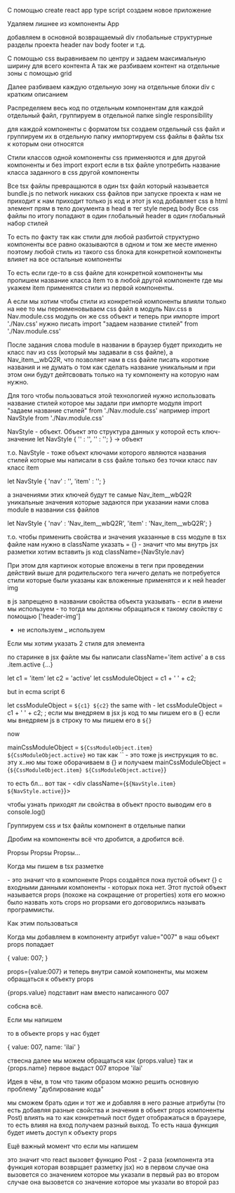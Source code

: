 С помощью create react app type script создаем новое приложение

Удаляем лишнее из компоненты App 

добавляем в основной возвращаемый div глобальные структурные разделы проекта
header nav body footer и т.д.

С помощью css выравниваем по центру и задаем максимальную ширину для всего контента 
А так же разбиваем контент на отдельные зоны с помощью grid

Далее разбиваем каждую отдельную зону на отдельные блоки div с кратким описанием 

Распределяем весь код по отдельным компонентам для каждой отдельный файл, группируем в отдельной папке
single responsibility

для каждой компоненты с форматом tsx создаем отдельный css файл и группируем их в отдельную папку 
импортируем css файлы в файлы tsx к которым они относятся

Стили классов одной компоненты css применяются и для другой компоненты и без import export 
если в tsx файле употребить название класса заданного в css другой компоненты

Все tsx файлы превращаются в один tsx файл который называется bundle.js
по network никаких css файлов при запуске проекта к нам не приходит к нам приходит только js код
и этот js код добавляет css в html элемент прям в тело документа в head в тег style перед body
Все css файлы по итогу попадают в один глобальный header в один глобальный набор стилей

То есть по факту так как стили для любой разбитой структурно компоненты все равно оказываются в одном и том же месте
именно поэтому любой стиль из такого css блока для конкретной компоненты влияет на все остальные компоненты

То есть если где-то в css файле для конкретной компоненты мы пропишем название класса item то в любой другой компоненте 
где мы укажем item применятся стили из первой компоненты.

А если мы хотим чтобы стили из конкретной компоненты влияли только на нее то мы 
переименовываем css файл в модуль Nav.css в Nav.module.css
модуль он же css объект и теперь при импорте import './Nav.css' нужно писать
import "задаем название стилей" from './Nav.module.css'

После задания слова module в названии в браузер будет приходить не класс nav из css (который мы задавали 
в css файле), а Nav_item__wbQ2R, что позволяет нам в css файле писать короткие названия и не думать о том
как сделать название уникальным и при этом они будут дейтсвовать только на ту компоненту на которую нам нужно.

Для того чтобы пользоваться этой технологией нужно использовать название стилей которое мы задали при импорте модуля
import "задаем название стилей" from './Nav.module.css'
например import NavStyle from './Nav.module.css'

NavStyle - объект. Объект это структура данных у которой есть ключ-значение 
let NavStyle {
    '' : '',
    '' : '';
} -> объект

т.о. NavStyle - тоже объект ключами которого являются названия стилей которые мы написали в css файле только без точки
класс nav класс item

let NavStyle {
'nav' : '',
'item' : '';
} 

а значениями этих ключей будут те самые Nav_item__wbQ2R уникальные значения которые задаются при указании нами
слова module в названии css файлов

let NavStyle {
'nav' : 'Nav_item__wbQ2R',
'item' : 'Nav_item__wbQ2R';
} 

т.о. чтобы применить свойства и значения указанные в css модуле в tsx файле нам нужно
в className указать = {} - значит что мы внутрь jsx разметки хотим вставить js код
className={NavStyle.nav}

При этом для картинок которые вложены в теги при проведении действий выше для родительского тега
ничего делать не потребуется стили которые были указаны как вложенные применятся и к ней header img

в js запрещено в названии свойства объекта указывать - 
если в имени мы используем - то тогда мы должны обращаться к такому свойству с помощью ['header-img']
- не используем _ используем

Если мы хотим указать 2 стиля для элемента

по старинке в jsx файле мы бы написали className='item active'
а в css .item.active {...}

let c1 = 'item'
let c2 = 'active'
let cssModuleObject = c1 + ' ' + c2;

but in ecma script 6 

let cssModuleObject = `${c1} ${c2}` the same with - let cssModuleObject = c1 + ' ' + c2; ;
если мы внедряем в jsx js код то мы пишем его в {}
если мы внедряем js в строку то мы пишем его в `${}`

now

mainCssModuleObject = `${CssModuleObject.item} ${CssModuleObject.active}`
но так как `` - это тоже js инструкция то вс. эту х..ню мы тоже оборачиваем в {} и получаем
mainCssModuleObject = {`${CssModuleObject.item} ${CssModuleObject.active}`}

то есть бл... вот так - <div className={`${NavStyle.item} ${NavStyle.active}`}>

чтобы узнать приходят ли свойства в объект просто выводим его в console.log()

Группируем css и tsx файлы компонент в отдельные папки

Дробим на компоненты всё что дробится, а дробится всё.

Propsы Propsы Propsы...

Когда мы пишем в tsx разметке 

<Post /> - это значит что в компоненте Props создаётся пока пустой объект {} 
с входными данными компоненты - которых пока нет. 
Этот пустой объект называется props (похоже на сокращение от properties) хотя его можно было назвать хоть crops
но propsами его договорились называть программисты.

Как этим пользоваться

<Post value="007"/> Когда мы добавляем в компоненту атрибут value="007" в наш объект props попадает

{
value: 007;
}

props={value:007} и теперь внутри самой компоненты, мы можем обращаться к объекту props

{props.value} подставит нам вместо написанного 007

собсна всё.

Если мы напишем 

<Post value="007" name="ilai"/>

то в объекте props у нас будет 

{
    value: 007,
    name: 'ilai'
}

ствесна далее мы можем обращаться как {props.value} так и {props.name} первое выдаст 007 второе 'ilai'

Идея в чём, в том что таким образом можно решить основную проблему "дублирование кода"

мы сможем брать один и тот же <Post/> и добавляя в него разные атрибуты
(то есть добавляя разные свойства и значения в объект props компоненты Post)
влиять на то как конкретный пост будет отображаться в браузере,
то есть влияя на вход получаем разный выход.
То есть наша функция будет иметь доступ к объекту props

Ещё важный момент что если мы напишем 

<Post value="007"/>
<Post name="ilai"/>

это значит что react вызовет функцию Post - 2 раза (компонента эта функция которая возврщает разметку jsx)
но в первом случае она вызовется со значением которое мы указали в первый раз 
во втором случае она вызовется со значение которое мы указали во второй раз

